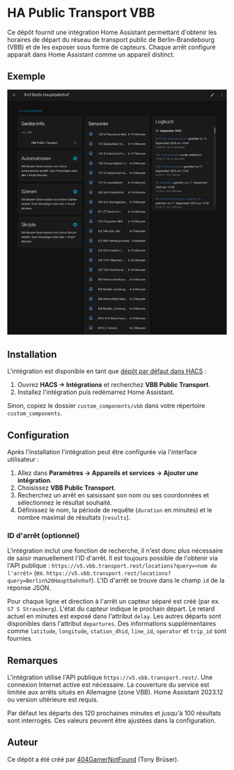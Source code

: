 # HA Public Transport VBB

Ce dépôt fournit une intégration Home Assistant permettant d'obtenir les horaires de départ du réseau de transport public de Berlin-Brandebourg (VBB) et de les exposer sous forme de capteurs. Chaque arrêt configuré apparaît dans Home Assistant comme un appareil distinct.

## Exemple

![Exemple image Berlin Hauptbahnhof](images/Hauptbahnhof.png)

## Installation

L'intégration est disponible en tant que [dépôt par défaut dans HACS](https://hacs.xyz/) :

1. Ouvrez **HACS → Intégrations** et recherchez **VBB Public Transport**.
2. Installez l'intégration puis redémarrez Home Assistant.

Sinon, copiez le dossier `custom_components/vbb` dans votre répertoire `custom_components`.

## Configuration

Après l'installation l'intégration peut être configurée via l'interface utilisateur :

1. Allez dans **Paramètres → Appareils et services → Ajouter une intégration**.
2. Choisissez **VBB Public Transport**.
3. Recherchez un arrêt en saisissant son nom ou ses coordonnées et sélectionnez le résultat souhaité.
4. Définissez le nom, la période de requête (`duration` en minutes) et le nombre maximal de résultats (`results`).

### ID d'arrêt (optionnel)

L'intégration inclut une fonction de recherche, il n'est donc plus nécessaire de saisir manuellement l'ID d'arrêt. Il est toujours possible de l'obtenir via l'API publique : `https://v5.vbb.transport.rest/locations?query=<nom de l'arrêt>` (ex. `https://v5.vbb.transport.rest/locations?query=Berlin%20Hauptbahnhof`). L'ID d'arrêt se trouve dans le champ `id` de la réponse JSON.

Pour chaque ligne et direction à l'arrêt un capteur séparé est créé (par ex. `S7 S Strausberg`). L'état du capteur indique le prochain départ. Le retard actuel en minutes est exposé dans l'attribut `delay`. Les autres départs sont disponibles dans l'attribut `departures`. Des informations supplémentaires comme `latitude`, `longitude`, `station_dhid`, `line_id`, `operator` et `trip_id` sont fournies.

## Remarques

L'intégration utilise l'API publique `https://v5.vbb.transport.rest/`. Une connexion Internet active est nécessaire. La couverture du service est limitée aux arrêts situés en Allemagne (zone VBB). Home Assistant 2023.12 ou version ultérieure est requis.

Par défaut les départs des 120 prochaines minutes et jusqu'à 100 résultats sont interrogés. Ces valeurs peuvent être ajustées dans la configuration.

## Auteur

Ce dépôt a été créé par [404GamerNotFound](https://github.com/404GamerNotFound) (Tony Brüser).
